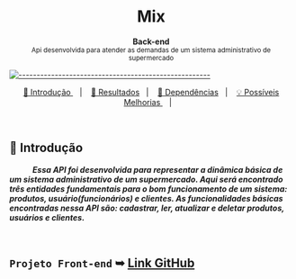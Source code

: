 <h1 align="center"> Mix </h1>

<a id="Sumário"></a>


<p align="center">
  <b> Back-end  </b></br>
  <sub> Api desenvolvida para atender as demandas de um sistema administrativo de supermercado
  <sub>
</p>

[![-----------------------------------------------------](https://raw.githubusercontent.com/andreasbm/readme/master/assets/lines/colored.png)](#table-of-contents)

<p align="center">
  <a href="#Introdução"> 🧩 Introdução </a>&nbsp;&nbsp;&nbsp;|&nbsp;&nbsp;&nbsp;
  <a href="#Resultados"> 🚀 Resultados</a>&nbsp;&nbsp;&nbsp;|&nbsp;&nbsp;&nbsp;
  <a href="#Dependências"> 🧪 Dependências</a>&nbsp;&nbsp;&nbsp;|&nbsp;&nbsp;&nbsp;
  <a href="#Ideias">💡 Possíveis Melhorias </a>&nbsp;&nbsp;&nbsp;|&nbsp;&nbsp;&nbsp;
</p>


<br /> 

<a id="Introdução"></a>
## 🧩 Introdução 

  ***⠀⠀⠀⠀Essa API foi desenvolvida para representar a dinâmica básica de um sistema administrativo de um supermercado. Aqui será encontrado três entidades fundamentais para o bom funcionamento de um sistema: produtos, usuário(funcionários) e clientes. As funcionalidades básicas encontradas nessa API são: cadastrar, ler, atualizar e deletar produtos, usuários e clientes.***

<br/>

## `Projeto Front-end` ➥ [Link GitHub](https://github.com/rafaeladurand/Supermarket)

<br/>
  
  <br/>
